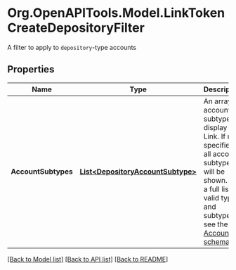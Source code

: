 # Org.OpenAPITools.Model.LinkTokenCreateDepositoryFilter
A filter to apply to `depository`-type accounts

## Properties

Name | Type | Description | Notes
------------ | ------------- | ------------- | -------------
**AccountSubtypes** | [**List&lt;DepositoryAccountSubtype&gt;**](DepositoryAccountSubtype.md) | An array of account subtypes to display in Link. If not specified, all account subtypes will be shown. For a full list of valid types and subtypes, see the [Account schema](https://plaid.com/docs/api/accounts#account-type-schema).  | [optional] 

[[Back to Model list]](../README.md#documentation-for-models) [[Back to API list]](../README.md#documentation-for-api-endpoints) [[Back to README]](../README.md)

